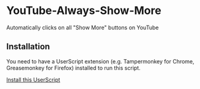 # YouTube-Always-Show-More
Automatically clicks on all "Show More" buttons on YouTube

## Installation
You need to have a UserScript extension (e.g. Tampermonkey for Chrome, Greasemonkey for Firefox) installed to run this script.

[Install this UserScript](https://github.com/LenAnderson/YouTube-Always-Show-More/raw/master/YouTube-Always-Show-More.user.js)
